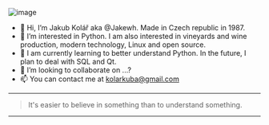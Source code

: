 ![image](https://user-images.githubusercontent.com/78088608/142757436-9bdc54cc-fa35-405f-98eb-5be4e8f7153c.png)

- 👋 Hi, I’m Jakub Kolář aka @Jakewh. Made in Czech republic in 1987.
- 👀 I’m interested in Python. I am also interested in vineyards and wine production, modern technology, Linux and open source.
- 🌱 I am currently learning to better understand Python. In the future, I plan to deal with SQL and Qt.
- 💞️ I’m looking to collaborate on ...?
- 📫 You can contact me at kolarkuba@gmail.com
<HR>
<blockquote>
      <p>It's easier to believe in something than to understand something.</p>
    </blockquote>
<HR>
